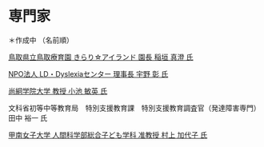 # 専門家
＊作成中
（名前順）

[鳥取県立鳥取療育園 きらり☆アイランド 園長 稲垣 真澄 氏](https://researchmap.jp/read0000229)

[NPO法人 LD・Dyslexiaセンター 理事長 宇野 彰 氏](https://researchmap.jp/read0202502)

[尚絅学院大学 教授 小池 敏英 氏](https://www.shokei.jp/institution/research/teacher/item.php?p=94)

文科省初等中等教育局　特別支援教育課　特別支援教育調査官（発達障害専門）　田中 裕一 氏

[甲南女子大学 人間科学部総合子ども学科 准教授 村上 加代子 氏](https://researchmap.jp/kayoko_mkm)
